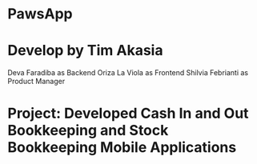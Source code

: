 # PawsApp
# Develop by  Tim Akasia
Deva Faradiba as Backend
Oriza La Viola as Frontend
Shilvia Febrianti as Product Manager
# Project: Developed Cash In and Out Bookkeeping and Stock Bookkeeping Mobile Applications

